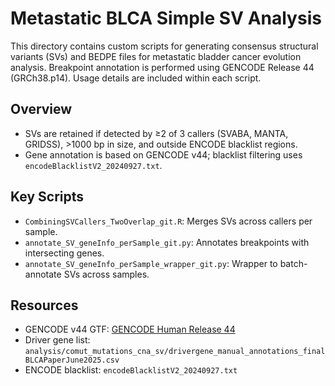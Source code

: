 # Metastatic BLCA Simple SV Analysis

This directory contains custom scripts for generating consensus structural variants (SVs) and BEDPE files for metastatic bladder cancer evolution analysis. Breakpoint annotation is performed using GENCODE Release 44 (GRCh38.p14). Usage details are included within each script.

## Overview

- SVs are retained if detected by ≥2 of 3 callers (SVABA, MANTA, GRIDSS), >1000 bp in size, and outside ENCODE blacklist regions.
- Gene annotation is based on GENCODE v44; blacklist filtering uses `encodeBlacklistV2_20240927.txt`.

## Key Scripts

- `CombiningSVCallers_TwoOverlap_git.R`: Merges SVs across callers per sample.
- `annotate_SV_geneInfo_perSample_git.py`: Annotates breakpoints with intersecting genes.
- `annotate_SV_geneInfo_perSample_wrapper_git.py`: Wrapper to batch-annotate SVs across samples.

## Resources

- GENCODE v44 GTF: [GENCODE Human Release 44](https://www.gencodegenes.org/human/release_44.html)
- Driver gene list: `analysis/comut_mutations_cna_sv/drivergene_manual_annotations_finalBLCAPaperJune2025.csv`
- ENCODE blacklist: `encodeBlacklistV2_20240927.txt`
